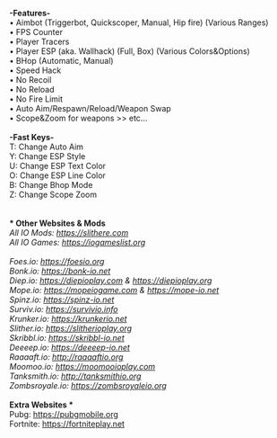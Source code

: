<b>-Features-</b></br>
• Aimbot (Triggerbot, Quickscoper, Manual, Hip fire) (Various Ranges)</br>
• FPS Counter</br>
• Player Tracers</br>
• Player ESP (aka. Wallhack) (Full, Box) (Various Colors&Options)</br>
• BHop (Automatic, Manual)</br>
• Speed Hack</br>
• No Recoil</br>
• No Reload</br>
• No Fire Limit</br>
• Auto Aim/Respawn/Reload/Weapon Swap</br>
• Scope&Zoom for weapons >> etc...
</br></br>
<b>-Fast Keys-</b></br>
T: Change Auto Aim</br>
Y: Change ESP Style</br>
U: Change ESP Text Color</br>
O: Change ESP Line Color</br>
B: Change Bhop Mode</br>
Z: Change Scope Zoom</br>
</br></br>
<b>* Other Websites & Mods *</b></br>
All IO Mods: https://slithere.com</br>
All IO Games: https://iogameslist.org</br>
</br>
Foes.io: https://foesio.org</br>
Bonk.io: https://bonk-io.net</br>
Diep.io: https://diepioplay.com & https://diepioplay.org</br>
Mope.io: https://mopeiogame.com & https://mope-io.net</br>
Spinz.io: https://spinz-io.net</br>
Surviv.io: https://survivio.info</br>
Krunker.io: https://krunkerio.net</br>
Slither.io: https://slitherioplay.org</br>
Skribbl.io: https://skribbl-io.net</br>
Deeeep.io: https://deeeep-io.net</br>
Raaaaft.io: http://raaaaftio.org</br>
Moomoo.io: https://moomooioplay.com</br>
Tanksmith.io: http://tanksmithio.org</br>
Zombsroyale.io: https://zombsroyaleio.org</br>
</br>
<b>* Extra Websites *</b></br>
Pubg: https://pubgmobile.org</br>
Fortnite: https://fortniteplay.net</br>
